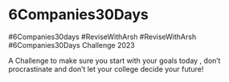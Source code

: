 # 6Companies30Days

#6Companies30days #ReviseWithArsh #ReviseWithArsh #6Companies30Days Challenge 2023

A Challenge to make sure you start with your goals today , don’t procrastinate and don’t let your college decide your future! 

